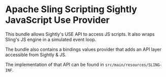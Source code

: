 Apache Sling Scripting Sightly JavaScript Use Provider
=====================================

This bundle allows Sightly's USE API to access JS scripts. It also wraps Sling's JS engine in a simulated event loop.

The bundle also contains a bindings values provider that adds an API layer accessible from Sightly & JS.

The implementation of that API can be found in `src/main/resources/SLING-INF`.
